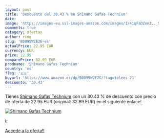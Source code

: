 ```yaml
---
layout: post
title: 'Descuento del 30.43 % en Shimano Gafas Technium'
date: 
image: 'https://images-eu.ssl-images-amazon.com/images/I/41qFaDZem3L._SL200_.jpg'
comments: true
category: ofertas
author: ring
slug: 'B0095W2E2G-es'
actualPrice: 22.95 EUR
currency: EUR
price: 22.95
comparePrice: 32.99 EUR
prodname: 'Shimano Gafas Technium'
country: 'es'
flag: '🇪🇸'
buyurl: 'https://www.amazon.es/dp/B0095W2E2G/?tag=tolees-21'
descuento: '30.43'
---
```


Tienes [Shimano Gafas Technium](https://www.amazon.es/dp/B0095W2E2G/?tag=tolees-21) con un 30.43 % de descuento con precio de oferta de 22.95 EUR (original: 32.99 EUR) en el siguiente enlace!

[![Shimano Gafas Technium](https://images-eu.ssl-images-amazon.com/images/I/41qFaDZem3L._SL200_.jpg)](https://www.amazon.es/dp/B0095W2E2G/?tag=tolees-21)

ℹ️:


[Accede a la oferta!!](https://www.amazon.es/dp/B0095W2E2G/?tag=tolees-21)
